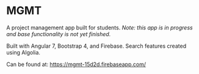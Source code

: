 # MGMT
A project management app built for students.
*Note: this app is in progress and base functionality is not yet finished.*

Built with Angular 7, Bootstrap 4, and Firebase. Search features created using Algolia.

Can be found at:
https://mgmt-15d2d.firebaseapp.com/
